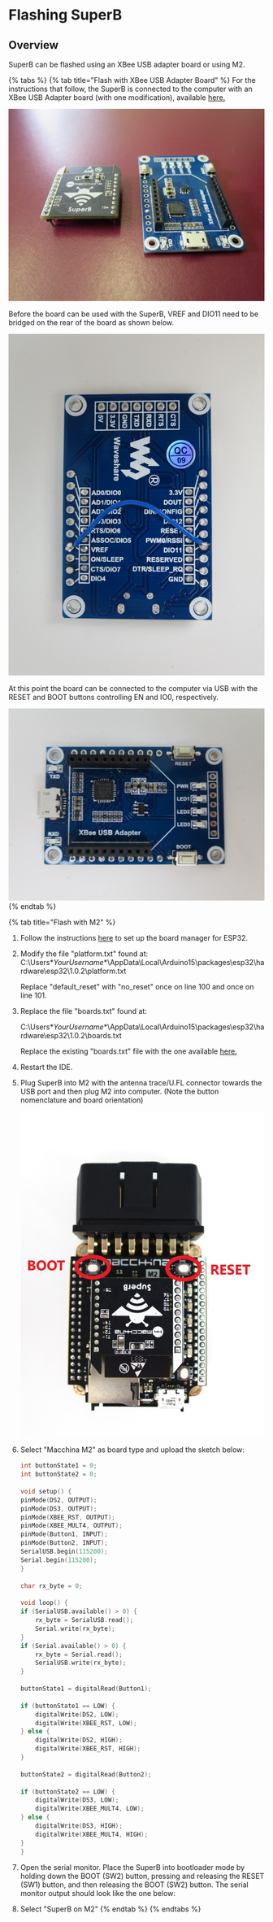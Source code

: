 # Flashing SuperB

## Overview

SuperB can be flashed using an XBee USB adapter board or using M2.

{% tabs %}
{% tab title="Flash with XBee USB Adapter Board" %}
For the instructions that follow, the SuperB is connected to the computer with an XBee USB Adapter board \(with one modification\), available [here.](https://www.amazon.com/XBee-USB-Adapter-Communication-Connectivity/dp/B017KGBP6Y)

![](../.gitbook/assets/img_6662.JPG)

Before the board can be used with the SuperB, VREF and DIO11 need to be bridged on the rear of the board as shown below.

![](../.gitbook/assets/img_6664.JPG)

At this point the board can be connected to the computer via USB with the RESET and BOOT buttons controlling EN and IO0, respectively.

![](../.gitbook/assets/img_6663.JPG)
{% endtab %}

{% tab title="Flash with M2" %}


1. Follow the instructions [here](https://github.com/espressif/arduino-esp32/blob/master/docs/arduino-ide/boards_manager.md) to set up the board manager for ESP32.
2. Modify the file "platform.txt" found at: C:\Users\**YourUsername**\AppData\Local\Arduino15\packages\esp32\hardware\esp32\1.0.2\platform.txt

   Replace "default\_reset" with "no\_reset" once on line 100 and once on line 101.

3. Replace the file "boards.txt" found at:

   C:\Users\**YourUsername**\AppData\Local\Arduino15\packages\esp32\hardware\esp32\1.0.2\boards.txt

   Replace the existing "boards.txt" file with the one available [here.](https://github.com/kenny-macchina/docs/tree/306ccc81a873f9c8cfe2e05a0cbffb8ff395906b/superB/flashing/boards.txt)

4. Restart the IDE.
5. Plug SuperB into M2 with the antenna trace/U.FL connector towards the USB port and then plug M2 into computer. \(Note the button nomenclature and board orientation\)  

    ![](../.gitbook/assets/4.JPG)

6. Select "Macchina M2" as board type and upload the sketch below: 

    ```cpp
    int buttonState1 = 0;
    int buttonState2 = 0;

    void setup() {
    pinMode(DS2, OUTPUT);
    pinMode(DS3, OUTPUT);
    pinMode(XBEE_RST, OUTPUT);
    pinMode(XBEE_MULT4, OUTPUT);
    pinMode(Button1, INPUT);
    pinMode(Button2, INPUT);
    SerialUSB.begin(115200);
    Serial.begin(115200);
    }

    char rx_byte = 0;

    void loop() {
    if (SerialUSB.available() > 0) {
        rx_byte = SerialUSB.read();
        Serial.write(rx_byte);
    }
    if (Serial.available() > 0) {
        rx_byte = Serial.read();
        SerialUSB.write(rx_byte);
    }

    buttonState1 = digitalRead(Button1);

    if (buttonState1 == LOW) {
        digitalWrite(DS2, LOW);
        digitalWrite(XBEE_RST, LOW);
    } else {
        digitalWrite(DS2, HIGH);
        digitalWrite(XBEE_RST, HIGH);
    }

    buttonState2 = digitalRead(Button2);

    if (buttonState2 == LOW) {
        digitalWrite(DS3, LOW);
        digitalWrite(XBEE_MULT4, LOW);
    } else {
        digitalWrite(DS3, HIGH);
        digitalWrite(XBEE_MULT4, HIGH);
    }
    }
    ```

7. Open the serial monitor. Place the SuperB into bootloader mode by holding down the   BOOT \(SW2\) button, pressing and releasing the RESET \(SW1\) button, and then releasing the BOOT \(SW2\) button. The serial monitor output should look like the one below:

8. Select "SuperB on M2"
{% endtab %}
{% endtabs %}

